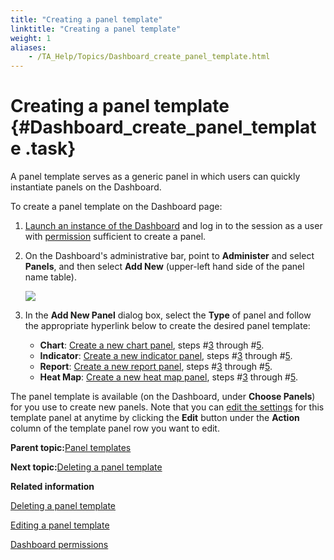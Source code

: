 ```yaml
--- 
title: "Creating a panel template"
linktitle: "Creating a panel template"
weight: 1
aliases: 
    - /TA_Help/Topics/Dashboard_create_panel_template.html
---
```

# Creating a panel template {#Dashboard_create_panel_template .task}

A panel template serves as a generic panel in which users can quickly instantiate panels on the Dashboard.

To create a panel template on the Dashboard page:

1.  [Launch an instance of the Dashboard](../../reuse/../TA_Help/Topics/Dashboard_starting.html) and log in to the session as a user with [permission](../../reuse/../TA_Help/Topics/Dashboard_authentication_permissions.html) sufficient to create a panel.

2.  On the Dashboard's administrative bar, point to **Administer** and select **Panels**, and then select **Add New** \(upper-left hand side of the panel name table\).

    ![](../Images/Dashboard_administer_panels_add_new.png)

3.  In the **Add New Panel** dialog box, select the **Type** of panel and follow the appropriate hyperlink below to create the desired panel template:

    -   **Chart**: [Create a new chart panel](Dashboard_create_new_chart_panel.html), steps \#[3](Dashboard_create_new_chart_panel.md#step_ei37_di3l) through \#[5](Dashboard_create_new_chart_panel.md#step_d893_83rh).
    -   **Indicator**: [Create a new indicator panel](Dashboard_create_new_indicator_panel.html), steps \#[3](Dashboard_create_new_indicator_panel.md#step_e7fd_d83k) through \#[5](Dashboard_create_new_indicator_panel.md#step_d83i_kre8).
    -   **Report**: [Create a new report panel](Dashboard_create_new_report_panel.html), steps \#[3](Dashboard_create_new_report_panel.md#step_pde7_cy3e) through \#[5](Dashboard_create_new_report_panel.md#step_fi89_4lf8).
    -   **Heat Map**: [Create a new heat map panel](Dashboard_create_heat_map_panel.html), steps \#[3](Dashboard_create_heat_map_panel.md#step_wue7_del3) through \#[5](Dashboard_create_heat_map_panel.md#step_fje8_p389).

The panel template is available \(on the Dashboard, under **Choose Panels**\) for you use to create new panels. Note that you can [edit the settings](Dashboard_edit_panel_template.html) for this template panel at anytime by clicking the **Edit** button under the **Action** column of the template panel row you want to edit.

**Parent topic:**[Panel templates](../../TA_Help/Topics/Dashboard_panel_templates.html)

**Next topic:**[Deleting a panel template](../../TA_Help/Topics/Dashboard_delete_panel_template.html)

**Related information**  


[Deleting a panel template](../../TA_Help/Topics/Dashboard_delete_panel_template.html)

[Editing a panel template](../../TA_Help/Topics/Dashboard_edit_panel_template.html)

[Dashboard permissions](../../TA_Help/Topics/Dashboard_authentication_permissions.html)

